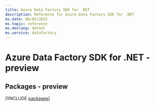 ```yaml
---
title: Azure Data Factory SDK for .NET
description: Reference for Azure Data Factory SDK for .NET
ms.date: 06/05/2025
ms.topic: reference
ms.devlang: dotnet
ms.service: datafactory
---
```

# Azure Data Factory SDK for .NET - preview
## Packages - preview
[!INCLUDE [packages](data-factory-index.md)]